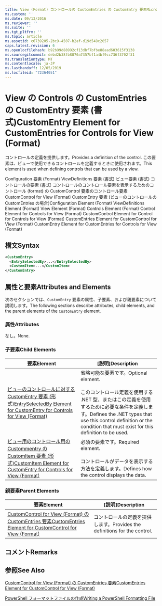 ```yaml
---
title: View (Format) コントロールの CustomEntries の CustomEntry 要素Microsoft Docs
ms.custom: ''
ms.date: 09/13/2016
ms.reviewer: ''
ms.suite: ''
ms.tgt_pltfrm: ''
ms.topic: article
ms.assetid: c6739205-2bc9-4507-b2af-d19d548c2057
caps.latest.revision: 6
ms.openlocfilehash: b92b99d88992cf13dbf7bfbe88aad603615f3138
ms.sourcegitcommit: debd2b38fb8070a7357bf1a4bf9cc736f3702f31
ms.translationtype: MT
ms.contentlocale: ja-JP
ms.lasthandoff: 12/05/2019
ms.locfileid: "72364051"
---
```

# <a name="customentry-element-for-customentries-for-controls-for-view-format"></a><span data-ttu-id="d296d-102">View の Controls の CustomEntries の CustomEntry 要素 (書式)</span><span class="sxs-lookup"><span data-stu-id="d296d-102">CustomEntry Element for CustomEntries for Controls for View (Format)</span></span>

<span data-ttu-id="d296d-103">コントロールの定義を提供します。</span><span class="sxs-lookup"><span data-stu-id="d296d-103">Provides a definition of the control.</span></span> <span data-ttu-id="d296d-104">この要素は、ビューで使用できるコントロールを定義するときに使用されます。</span><span class="sxs-lookup"><span data-stu-id="d296d-104">This element is used when defining controls that can be used by a view.</span></span>

<span data-ttu-id="d296d-105">Configuration 要素 (Format) ViewDefinitions 要素 (書式) ビュー要素 (書式) コントロールの要素 (書式) コントロールのコントロール要素を表示するためのコントロール (format) の CustomControl 要素のコントロール要素CustomControl for View (Format) CustomEntry 要素 (ビューのコントロールの CustomEntries の場合)</span><span class="sxs-lookup"><span data-stu-id="d296d-105">Configuration Element (Format) ViewDefinitions Element (Format) View Element (Format) Controls Element (Format) Control Element for Controls for View (Format) CustomControl Element for Control for Controls for View (Format) CustomEntries Element for CustomControl for View (Format) CustomEntry Element for CustomEntries for Controls for View (Format)</span></span>

## <a name="syntax"></a><span data-ttu-id="d296d-106">構文</span><span class="sxs-lookup"><span data-stu-id="d296d-106">Syntax</span></span>

```xml
<CustomEntry>
  <EntrySelectedBy>...</EntrySelectedBy>
  <CustomItem>...</CustomItem>
</CustomEntry>
```

## <a name="attributes-and-elements"></a><span data-ttu-id="d296d-107">属性と要素</span><span class="sxs-lookup"><span data-stu-id="d296d-107">Attributes and Elements</span></span>

<span data-ttu-id="d296d-108">次のセクションでは、`CustomEntry` 要素の属性、子要素、および親要素について説明します。</span><span class="sxs-lookup"><span data-stu-id="d296d-108">The following sections describe attributes, child elements, and the parent elements of the `CustomEntry` element.</span></span>

### <a name="attributes"></a><span data-ttu-id="d296d-109">属性</span><span class="sxs-lookup"><span data-stu-id="d296d-109">Attributes</span></span>

<span data-ttu-id="d296d-110">なし。</span><span class="sxs-lookup"><span data-stu-id="d296d-110">None.</span></span>

### <a name="child-elements"></a><span data-ttu-id="d296d-111">子要素</span><span class="sxs-lookup"><span data-stu-id="d296d-111">Child Elements</span></span>

|<span data-ttu-id="d296d-112">要素</span><span class="sxs-lookup"><span data-stu-id="d296d-112">Element</span></span>|<span data-ttu-id="d296d-113">[説明]</span><span class="sxs-lookup"><span data-stu-id="d296d-113">Description</span></span>|
|-------------|-----------------|
|[<span data-ttu-id="d296d-114">ビューのコントロールに対する CustomEntry 要素 (形式)</span><span class="sxs-lookup"><span data-stu-id="d296d-114">EntrySelectedBy Element for CustomEntry for Controls for View (Format)</span></span>](./entryselectedby-element-for-customentry-for-controls-for-view-format.md)|<span data-ttu-id="d296d-115">省略可能な要素です。</span><span class="sxs-lookup"><span data-stu-id="d296d-115">Optional element.</span></span><br /><br /> <span data-ttu-id="d296d-116">このコントロール定義を使用する .NET 型、またはこの定義を使用するために必要な条件を定義します。</span><span class="sxs-lookup"><span data-stu-id="d296d-116">Defines the .NET types that use this control definition or the condition that must exist for this definition to be used.</span></span>|
|[<span data-ttu-id="d296d-117">ビュー用のコントロール用の Custommentry の CustomItem 要素 (形式)</span><span class="sxs-lookup"><span data-stu-id="d296d-117">CustomItem Element for CustomEntry for Controls for View (Format)</span></span>](./customitem-element-for-customentry-for-controls-for-view-format.md)|<span data-ttu-id="d296d-118">必須の要素です。</span><span class="sxs-lookup"><span data-stu-id="d296d-118">Required element.</span></span><br /><br /> <span data-ttu-id="d296d-119">コントロールがデータを表示する方法を定義します。</span><span class="sxs-lookup"><span data-stu-id="d296d-119">Defines how the control displays the data.</span></span>|

### <a name="parent-elements"></a><span data-ttu-id="d296d-120">親要素</span><span class="sxs-lookup"><span data-stu-id="d296d-120">Parent Elements</span></span>

|<span data-ttu-id="d296d-121">要素</span><span class="sxs-lookup"><span data-stu-id="d296d-121">Element</span></span>|<span data-ttu-id="d296d-122">[説明]</span><span class="sxs-lookup"><span data-stu-id="d296d-122">Description</span></span>|
|-------------|-----------------|
|[<span data-ttu-id="d296d-123">CustomControl for View (Format) の CustomEntries 要素</span><span class="sxs-lookup"><span data-stu-id="d296d-123">CustomEntries Element for CustomControl for View (Format)</span></span>](./customentries-element-for-customcontrol-for-view-format.md)|<span data-ttu-id="d296d-124">コントロールの定義を提供します。</span><span class="sxs-lookup"><span data-stu-id="d296d-124">Provides the definitions for the control.</span></span>|

## <a name="remarks"></a><span data-ttu-id="d296d-125">コメント</span><span class="sxs-lookup"><span data-stu-id="d296d-125">Remarks</span></span>

## <a name="see-also"></a><span data-ttu-id="d296d-126">参照</span><span class="sxs-lookup"><span data-stu-id="d296d-126">See Also</span></span>

[<span data-ttu-id="d296d-127">CustomControl for View (Format) の CustomEntries 要素</span><span class="sxs-lookup"><span data-stu-id="d296d-127">CustomEntries Element for CustomControl for View (Format)</span></span>](./customentries-element-for-customcontrol-for-view-format.md)

[<span data-ttu-id="d296d-128">PowerShell フォーマットファイルの作成</span><span class="sxs-lookup"><span data-stu-id="d296d-128">Writing a PowerShell Formatting File</span></span>](./writing-a-powershell-formatting-file.md)

